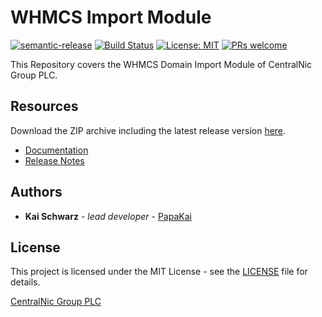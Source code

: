 # WHMCS Import Module #

[![semantic-release](https://img.shields.io/badge/%20%20%F0%9F%93%A6%F0%9F%9A%80-semantic--release-e10079.svg)](https://github.com/semantic-release/semantic-release)
[![Build Status](https://github.com/centralnic-reseller/whmcs-domainimporter/workflows/Release/badge.svg?branch=master)](https://github.com/centralnic-reseller/whmcs-domainimporter/workflows/Release/badge.svg?branch=master)
[![License: MIT](https://img.shields.io/badge/License-MIT-blue.svg)](https://opensource.org/licenses/MIT)
[![PRs welcome](https://img.shields.io/badge/PRs-welcome-brightgreen.svg)](https://github.com/centralnic-reseller/whmcs-domainimporter/blob/master/CONTRIBUTING.md)

This Repository covers the WHMCS Domain Import Module of CentralNic Group PLC.

## Resources ##

Download the ZIP archive including the latest release version [here](https://github.com/centralnic-reseller/whmcs-domainimporter/raw/master/whmcs-domainimporter-latest.zip).

* [Documentation](https://centralnic-reseller.github.io/centralnic-reseller/docs/cnic/whmcs/whmcs-domainimporter/)
* [Release Notes](https://github.com/centralnic-reseller/whmcs-domainimporter/releases)

## Authors ##

* **Kai Schwarz** - *lead developer* - [PapaKai](https://github.com/papakai)

## License ##

This project is licensed under the MIT License - see the [LICENSE](https://github.com/centralnic-reseller/whmcs-domainimporter/blob/master/LICENSE) file for details.

[CentralNic Group PLC](https://hexonet.net)
